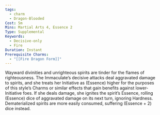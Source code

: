 ```yaml
---
tags:
  - charm
  - Dragon-Blooded
Cost: 5m
Mins: Martial Arts 4, Essence 2
Type: Supplemental
Keywords:
  - Decisive-only
  - Fire
Duration: Instant
Prerequisite Charms:
  - "[[Fire Dragon Form]]"
---
```

Wayward divinities and unrighteous spirits are tinder for the flames of righteousness. The Immaculate’s decisive attacks deal aggravated damage to spirits, and she treats her Initiative as (Essence) higher for the purposes of this style’s Charms or similar effects that gain benefits against lower-Initiative foes. If she deals damage, she ignites the spirit’s Essence, rolling (Essence) dice of aggravated damage on its next turn, ignoring Hardness. Dematerialized spirits are more easily consumed, suffering (Essence + 2) dice instead.